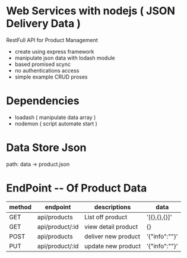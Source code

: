 # Web Services with nodejs ( JSON Delivery Data )

RestFull API for Product Management
- create using express framework
- manipulate json data with lodash module
- based promised scync
- no authentications access
- simple example CRUD proses


# Dependencies
- loadash ( manipulate data array )
- nodemon ( script automate start )


# Data Store Json
path: data -> product.json


# EndPoint -- Of Product Data

|  method   |  endpoint         | descriptions         | data           |
| --------  | ----------------- | -------------------- | -------------- |
|  GET      |  api/products     | List off product     |  '[{},{},{}]'  |
|  GET      |  api/product/:id  | view detail product  |  {}            |
|  POST     |  api/products     | deliver new product  |  '{"info":""}' |
|  PUT      |  api/product/:id  | update new product   |  '{"info":""}' |
